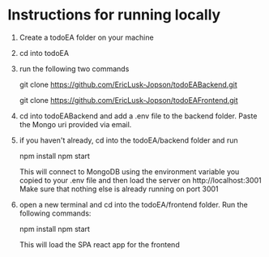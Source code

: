 # Instructions for running locally

1. Create a todoEA folder on your machine

2. cd into todoEA

3. run the following two commands

   git clone https://github.com/EricLusk-Jopson/todoEABackend.git

   git clone https://github.com/EricLusk-Jopson/todoEAFrontend.git

4. cd into todoEABackend and add a .env file to the backend folder. Paste the Mongo uri provided via email.

5. if you haven't already, cd into the todoEA/backend folder and run

   npm install
   npm start

   This will connect to MongoDB using the environment variable you copied to your .env file and then load the server on http://localhost:3001
   Make sure that nothing else is already running on port 3001

6. open a new terminal and cd into the todoEA/frontend folder. Run the following commands:

   npm install
   npm start

   This will load the SPA react app for the frontend
